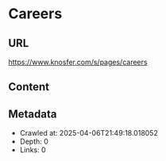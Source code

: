# Careers

## URL
https://www.knosfer.com/s/pages/careers

## Content
<div class="content">
<div class="text-center msg loading"></div>
<div class="text-center msg noItems" style="display: none;">
                        There are no items in your cart<br/>
<a class="btn btn-primary" href="/s/store" style="margin: 20px auto;">
                            Add More
                        </a>
</div>
<div class="items msg" style="display: none;">
<div class="m-0 cartDiv">
<table class="table cartTable">
<thead>
<tr>
<th colspan="2">Item Details</th>
<th class="text-right">Price</th>
<th style="width: 50px;"></th>
</tr>
</thead>
<tbody></tbody>
</table>
</div>
<div class="suggestCart mt-2 bg-gray p-2" style="display: none;">
<h6>You may also be interested in</h6>
<div class="columns loading" id="cartRelatedCont"></div>
</div>
</div>
</div>

## Metadata
- Crawled at: 2025-04-06T21:49:18.018052
- Depth: 0
- Links: 0
